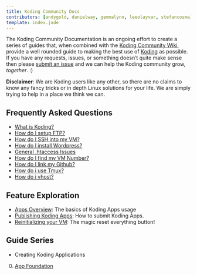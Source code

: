 ```yaml
---
title: Koding Community Docs
contributors: [andygold, danielway, gemmalynn, leeolayvar, stefancosma]
template: index.jade
---
```



The Koding Community Documentation is an ongoing effort to create a series
of guides that, when combined with the
[Koding Community Wiki](https://github.com/koding/docs/wiki),
provide a well rounded guide to making the best use of
[Koding](https://koding.com) as possible.
If you have any requests, issues, or something doesn’t quite make sense
then please
[submit an issue](https://github.com/koding/docs/issues/new)
and we can help the Koding community grow, *together*. :)


**Disclaimer**: We are Koding users like any other, so there are no claims to
know any fancy tricks or in depth Linux solutions for your life. We are
simply trying to help in a place we think we can.




## Frequently Asked Questions

- [What is Koding?](guides/koding-overview/)
- [How do I setup FTP?](guides/setting-up-ftp/)
- [How do I SSH into my VM?](guides/ssh-into-your-vm/)
- [How do I install Wordpress?](guides/installing-wordpress/)
- [General .htaccess Issues](guides/general-htaccess/)
- [How do I find my VM Number?](guides/find-your-vm-number/)
- [How do I link my Github?](guides/linking-github/)
- [How do i use Tmux?](guides/using-tmux/)
- [How do i vhost?](faq/vhost/)



## Feature Exploration

- [Apps Overview](guides/apps-overview/): The basics of Koding Apps usage
- [Publishing Koding Apps](guides/app-submission/): How to submit Koding Apps.
- [Reinitializing your VM](guides/reinitializing-your-vm/): The magic reset everything button!



## Guide Series
 - Creating Koding Applications
  0. [App Foundation](/docs/series/creatingapps/01-foundation/)

